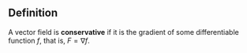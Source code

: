 ## Definition
A vector field is **conservative** if it is the gradient of some differentiable function $f$, that is, $F = \nabla f$.